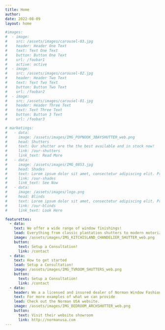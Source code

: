 ```yaml
---
title: Home
author:
date: 2022-08-09
layout: home

#images:
#  - image:
#    src: /assets/images/carousel-03.jpg
#    header: Header One Text
#    text: Text One Text
#    button: Button One Text
#    url: /foobar1
#    active: active
#  - image:
#    src: /assets/images/carousel-02.jpg
#    header: Header Two Text
#    text: Text Two Text
#    button: Button Two Text
#    url: /foobar2
#  - image:
#    src: /assets/images/carousel-01.jpg
#    header: Header Three Text
#    text: Text Three Text
#    button: Button 3 Text
#    url: /foobar3

# marketings:
#   - data:
#     image: /assets/images/IMG_POPNOOK_3BAYSHUTTER_web.png
#     head: Shutters
#     text: Our shutter are the the best available and in stock now!
#     link: /our-shutters
#     link_text: Read More
#   - data:
#     image: /assets/images/IMG_0853.jpg
#     head: Shades
#     text: Lorem ipsum dolor sit amet, consectetur adipiscing elit. Praesent eget sodales nibh. Fusce tincidunt leo sed pretium.
#     link: /our-shades
#     link_text: See Now
#   - data:
#     image: /assets/images/logo.png
#     head: Blinds
#     text: Lorem ipsum dolor sit amet, consectetur adipiscing elit. Praesent eget sodales nibh. Fusce tincidunt leo sed pretium.
#     link: /our-blinds
#     link_text: Look Here

featurettes:
  - data:
    text: We offer a wide range of window finishings!
    lead: Everything from classic plantation shutters to modern motorized roller shades that can adjust with a press of a button!
    image: /assets/images/IMG_KITCHISLAND_CHANDELIER_SHUTTER_web.png
    button:
      text: Setup a Consultation!
      link: /contact
  - data:
    text: How to get started
    lead: Setup a Consultation!
    image: /assets/images/IMG_TVROOM_SHUTTERS_web.png
    button:
      text: Setup a Consultation!
      link: /contact
  - data:
    header: We a a licensed and insured dealer of Norman Window Fashions
    text: For more examples of what we can provide
    lead: Check out the Norman USA website.
    image: /assets/images/IMG_BEDROOM_ARCHSHUTTER_web.png
    button:
      text: Visit their website showroom
      link: http://normanusa.com
---
```

<!-- I am the home/index page content but commented out -->
